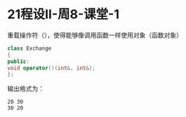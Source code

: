 # 21程设II-周8-课堂-1

重载操作符（），使得能够像调用函数一样使用对象（函数对象）

```c++
class Exchange
{
public:
void operator()(int&, int&);
};
```

输出格式为：

```
20 30
30 20
```

